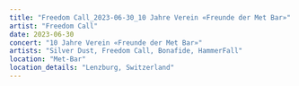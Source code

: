 ```yaml
---
title: "Freedom Call_2023-06-30_10 Jahre Verein «Freunde der Met Bar»"
artist: "Freedom Call"
date: 2023-06-30
concert: "10 Jahre Verein «Freunde der Met Bar»"
artists: "Silver Dust, Freedom Call, Bonafide, HammerFall"
location: "Met-Bar"
location_details: "Lenzburg, Switzerland"
---
```

